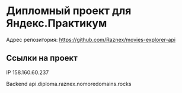 # Дипломный проект для Яндекс.Практикум
Адрес репозитория: https://github.com/Raznex/movies-explorer-api

## Ссылки на проект

IP 158.160.60.237

Backend api.diploma.raznex.nomoredomains.rocks
